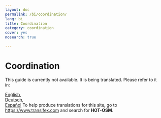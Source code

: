 ```yaml
---
layout: doc
permalink: /bi/coordination/
lang: bi
title: Coordination
category: coordination
cover: yes
nosearch: true

---
```


Coordination
============

This guide is currently not available. It is being translated. Please refer to it in:  

[English](/en/coordination/coordination/),  
[Deutsch](/de/coordination/coordination/),  
[Español](/es/coordination/coordination/)
To help produce translations for this site, go to <https://www.transifex.com> and search for **HOT-OSM**.  


